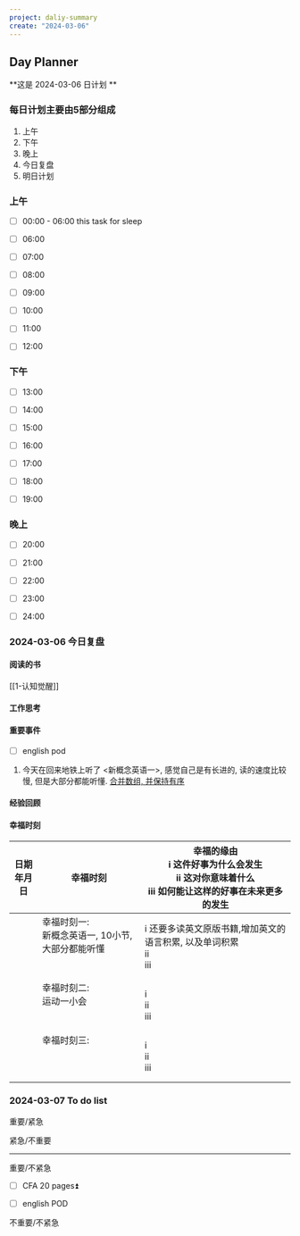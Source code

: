 ```yaml
---
project: daliy-summary
create: "2024-03-06"
---
```


## Day Planner
**这是  2024-03-06 日计划 **


### 每日计划主要由5部分组成
1. 上午
2. 下午
3. 晚上
4. 今日复盘
5. 明日计划

### 上午
- [ ] 00:00 - 06:00 this task for sleep
* [ ] 06:00  
* [ ] 07:00  
* [ ] 08:00
* [ ] 09:00
* [ ] 10:00
* [ ] 11:00 
* [ ] 12:00 




### 下午
* [ ] 13:00 
* [ ] 14:00 
* [ ] 15:00
* [ ] 16:00
* [ ] 17:00
* [ ] 18:00
* [ ] 19:00




### 晚上
* [ ] 20:00
* [ ] 21:00
* [ ] 22:00
* [ ] 23:00
* [ ] 24:00





###  2024-03-06 今日复盘

#### 阅读的书

[[1-认知觉醒]]


#### 工作思考



#### 重要事件
- [ ] english pod 
1) 今天在回来地铁上听了 <新概念英语一>, 感觉自己是有长进的, 读的速度比较慢,  但是大部分都能听懂.
[合并数组, 并保持有序](https://leetcode.cn/problems/merge-sorted-array/description/?envType=study-plan-v2&envId=top-interview-150)

#### 经验回顾


#### 幸福时刻
| 日期<br>年月日 | 幸福时刻                                                          | 幸福的缘由<br>i 这件好事为什么会发生<br>ii 这对你意味着什么<br>iii 如何能让这样的好事在未来更多的发生 |
| --------- | ------------------------------------------------------------- | ------------------------------------------------------------- |
|           | 幸福时刻一:                   <br>新概念英语一, 10小节,大部分都能听懂<br><br><br> | i  还要多读英文原版书籍,增加英文的语言积累, 以及单词积累<br>ii<br>iii<br>              |
|           | 幸福时刻二:<br>运动一小会<br><br><br>                                   | i<br>ii<br>iii<br>                                            |
|           | 幸福时刻三:<br><br><br><br>                                        | i<br>ii<br>iii<br>                                            |




### 2024-03-07 To do list

重要/紧急



紧急/不重要                                                                    



---
重要/不紧急
* [ ] CFA  20 pages⏫  
- [ ] english POD


不重要/不紧急                                                                




